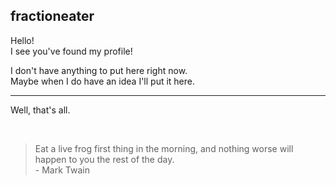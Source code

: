 ## fractioneater
Hello!  
I see you've found my profile!

I don't have anything to put here right now.  
Maybe when I do have an idea I'll put it here.

****

Well, that's all.

<br>

> Eat a live frog first thing in the morning, and nothing worse will happen to you the rest of the day.  
> \- Mark Twain
